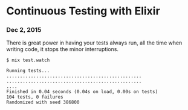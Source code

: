 # Continuous Testing with Elixir
### Dec 2, 2015

There is great power in having your tests always run, all the time when writing code, it stops the minor interruptions.

```
$ mix test.watch

Running tests...
..................................................
..................................................
....
Finished in 0.04 seconds (0.04s on load, 0.00s on tests)
104 tests, 0 failures
Randomized with seed 386800
```